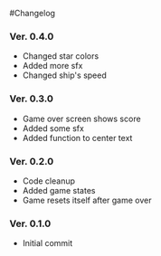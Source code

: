 #Changelog

### Ver. 0.4.0
- Changed star colors
- Added more sfx
- Changed ship's speed

### Ver. 0.3.0
- Game over screen shows score
- Added some sfx
- Added function to center text

### Ver. 0.2.0
- Code cleanup
- Added game states
- Game resets itself after game over

### Ver. 0.1.0
- Initial commit
